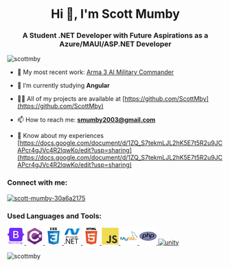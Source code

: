 <h1 align="center">Hi 👋, I'm Scott Mumby</h1>
<h3 align="center">A Student .NET Developer with Future Aspirations as a Azure/MAUI/ASP.NET Developer</h3>

<p align="left"> <img src="https://komarev.com/ghpvc/?username=scottmby&label=Profile%20views&color=0e75b6&style=flat" alt="scottmby" /> </p>

- 🔭 My most recent work: [Arma 3 AI Military Commander](https://github.com/ScottMby/AI-Military-Commander)

- 🌱 I’m currently studying **Angular**

- 👨‍💻 All of my projects are available at [https://github.com/ScottMby](https://github.com/ScottMby)

- 📫 How to reach me: **smumby2003@gmail.com**

- 📄 Know about my experiences [https://docs.google.com/document/d/1ZQ_S7tekmLJL2hK5E7t5R2u9JCAPcr4gJVc4R2lqwKo/edit?usp=sharing](https://docs.google.com/document/d/1ZQ_S7tekmLJL2hK5E7t5R2u9JCAPcr4gJVc4R2lqwKo/edit?usp=sharing)

<h3 align="left">Connect with me:</h3>
<p align="left">
<a href="https://linkedin.com/in/scott-mumby-30a6a2175" target="blank"><img align="center" src="https://raw.githubusercontent.com/rahuldkjain/github-profile-readme-generator/master/src/images/icons/Social/linked-in-alt.svg" alt="scott-mumby-30a6a2175" height="30" width="40" /></a>
</p>

<h3 align="left">Used Languages and Tools:</h3>
<p align="left"> <a href="https://getbootstrap.com" target="_blank" rel="noreferrer"> <img src="https://raw.githubusercontent.com/devicons/devicon/master/icons/bootstrap/bootstrap-plain-wordmark.svg" alt="bootstrap" width="40" height="40"/> </a> <a href="https://www.w3schools.com/cs/" target="_blank" rel="noreferrer"> <img src="https://raw.githubusercontent.com/devicons/devicon/master/icons/csharp/csharp-original.svg" alt="csharp" width="40" height="40"/> </a> <a href="https://www.w3schools.com/css/" target="_blank" rel="noreferrer"> <img src="https://raw.githubusercontent.com/devicons/devicon/master/icons/css3/css3-original-wordmark.svg" alt="css3" width="40" height="40"/> </a> <a href="https://dotnet.microsoft.com/" target="_blank" rel="noreferrer"> <img src="https://raw.githubusercontent.com/devicons/devicon/master/icons/dot-net/dot-net-original-wordmark.svg" alt="dotnet" width="40" height="40"/> </a> <a href="https://www.w3.org/html/" target="_blank" rel="noreferrer"> <img src="https://raw.githubusercontent.com/devicons/devicon/master/icons/html5/html5-original-wordmark.svg" alt="html5" width="40" height="40"/> </a> <a href="https://developer.mozilla.org/en-US/docs/Web/JavaScript" target="_blank" rel="noreferrer"> <img src="https://raw.githubusercontent.com/devicons/devicon/master/icons/javascript/javascript-original.svg" alt="javascript" width="40" height="40"/> </a> <a href="https://www.mysql.com/" target="_blank" rel="noreferrer"> <img src="https://raw.githubusercontent.com/devicons/devicon/master/icons/mysql/mysql-original-wordmark.svg" alt="mysql" width="40" height="40"/> </a> <a href="https://www.php.net" target="_blank" rel="noreferrer"> <img src="https://raw.githubusercontent.com/devicons/devicon/master/icons/php/php-original.svg" alt="php" width="40" height="40"/> </a> <a href="https://unity.com/" target="_blank" rel="noreferrer"> <img src="https://www.vectorlogo.zone/logos/unity3d/unity3d-icon.svg" alt="unity" width="40" height="40"/> </a> </p>

<p><img align="center" src="https://github-readme-streak-stats.herokuapp.com/?user=scottmby&" alt="scottmby" /></p>

